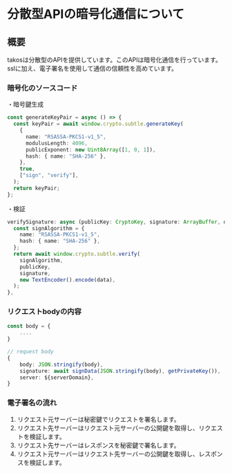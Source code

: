 # 分散型APIの暗号化通信について

## 概要

takosは分散型のAPIを提供しています。このAPIは暗号化通信を行っています。
sslに加え、電子署名を使用して通信の信頼性を高めています。

### 暗号化のソースコード

・暗号鍵生成

```typescript
const generateKeyPair = async () => {
  const keyPair = await window.crypto.subtle.generateKey(
    {
      name: "RSASSA-PKCS1-v1_5",
      modulusLength: 4096,
      publicExponent: new Uint8Array([1, 0, 1]),
      hash: { name: "SHA-256" },
    },
    true,
    ["sign", "verify"],
  );
  return keyPair;
};
```

・検証

```typescript
verifySignature: async (publicKey: CryptoKey, signature: ArrayBuffer, data: string): Promise<boolean> => {
  const signAlgorithm = {
    name: "RSASSA-PKCS1-v1_5",
    hash: { name: "SHA-256" },
  };
  return await window.crypto.subtle.verify(
    signAlgorithm,
    publicKey,
    signature,
    new TextEncoder().encode(data),
  );
},
```

### リクエストbodyの内容

```typescript
const body = {
    ....
}

// request body
{
    body: JSON.stringify(body),
    signature: await signData(JSON.stringify(body), getPrivateKey()),
    server: ${serverDomain},
}
```

### 電子署名の流れ

1. リクエスト元サーバーは秘密鍵でリクエストを署名します。
2. リクエスト先サーバーはリクエスト元サーバーの公開鍵を取得し、リクエストを検証します。
3. リクエスト先サーバーはレスポンスを秘密鍵で署名します。
4. リクエスト元サーバーはリクエスト先サーバーの公開鍵を取得し、レスポンスを検証します。
